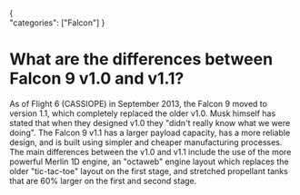 {    
    "categories": ["Falcon"]
}

# What are the differences between Falcon 9 v1.0 and v1.1?

As of Flight 6 (CASSIOPE) in September 2013, the Falcon 9 moved to version 1.1, which completely replaced the older v1.0. Musk himself has stated that when they designed v1.0 they "didn't really know what we were doing". The Falcon 9 v1.1 has a larger payload capacity, has a more reliable design, and is built using simpler and cheaper manufacturing processes. The main differences between the v1.0 and v1.1 include the use of the more powerful Merlin 1D engine, an "octaweb" engine layout which replaces the older "tic-tac-toe" layout on the first stage, and stretched propellant tanks that are 60% larger on the first and second stage.
